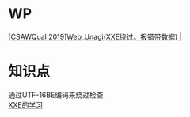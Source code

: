 # WP
[[CSAWQual 2019]Web_Unagi(XXE绕过。报错带数据) |](https://guokeya.github.io/post/7C_iGmzXN/)
# 知识点
通过UTF-16BE编码来绕过检查<br />[XXE的学习](https://mrl64.github.io/2022/02/13/XXE%E7%9A%84%E5%AD%A6%E4%B9%A0/)
